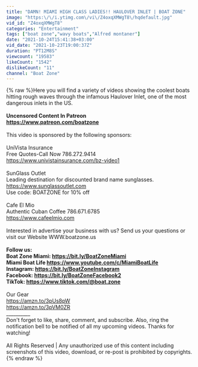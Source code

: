 ```yaml
---
title: "DAMN! MIAMI HIGH CLASS LADIES!! HAULOVER INLET | BOAT ZONE"
image: "https:\/\/i.ytimg.com\/vi\/Z4oxqXMWgT8\/hqdefault.jpg"
vid_id: "Z4oxqXMWgT8"
categories: "Entertainment"
tags: ["boat zone","wavy boats","Alfred montaner"]
date: "2021-10-24T15:41:38+03:00"
vid_date: "2021-10-23T19:00:37Z"
duration: "PT12M8S"
viewcount: "19583"
likeCount: "1542"
dislikeCount: "11"
channel: "Boat Zone"
---
```

{% raw %}Here you will find a variety of videos showing the coolest boats hitting rough waves through the infamous Haulover Inlet, one of the most dangerous inlets in the US.<br />__________<br />Uncensored Content In Patreon<br /><a rel="nofollow" target="blank" href="https://www.patreon.com/boatzone">https://www.patreon.com/boatzone</a><br />__________<br />This video is sponsored by the following sponsors:<br /><br />UniVista Insurance<br />Free Quotes-Call Now 786.272.9414<br /><a rel="nofollow" target="blank" href="https://www.univistainsurance.com/bz-video1">https://www.univistainsurance.com/bz-video1</a><br /><br />SunGlass Outlet<br />Leading destination for discounted brand name sunglasses.<br /><a rel="nofollow" target="blank" href="https://www.sunglassoutlet.com">https://www.sunglassoutlet.com</a><br />Use code: BOATZONE for 10% off <br /><br />Cafe El Mio <br />Authentic Cuban Coffee 786.671.6785<br /><a rel="nofollow" target="blank" href="https://www.cafeelmio.com">https://www.cafeelmio.com</a> <br /><br />Interested in advertise your business with us? Send us your questions or visit our Website WWW.boatzone.us<br />__________<br />Follow us: <br />Boat Zone Miami:  <a rel="nofollow" target="blank" href="https://bit.ly/BoatZoneMiami">https://bit.ly/BoatZoneMiami</a><br />Miami Boat Life <a rel="nofollow" target="blank" href="https://www.youtube.com/c/MiamiBoatLife">https://www.youtube.com/c/MiamiBoatLife</a><br />Instagram: <a rel="nofollow" target="blank" href="https://bit.ly/BoatZoneInstagram">https://bit.ly/BoatZoneInstagram</a><br />Facebook: <a rel="nofollow" target="blank" href="https://bit.ly/BoatZoneFacebook2">https://bit.ly/BoatZoneFacebook2</a><br />TikTok: <a rel="nofollow" target="blank" href="https://www.tiktok.com/@boat.zone">https://www.tiktok.com/@boat.zone</a><br />__________<br />Our Gear <br /><a rel="nofollow" target="blank" href="https://amzn.to/3pUs8pW">https://amzn.to/3pUs8pW</a><br /><a rel="nofollow" target="blank" href="https://amzn.to/3pVM0ZR">https://amzn.to/3pVM0ZR</a><br />__________<br />Don't forget to like, share, comment, and subscribe.  Also, ring the notification bell to be notified of all my upcoming videos. Thanks for watching!<br /><br />All Rights Reserved | Any unauthorized use of this content including screenshots of this video, download, or re-post is prohibited by copyrights.{% endraw %}
